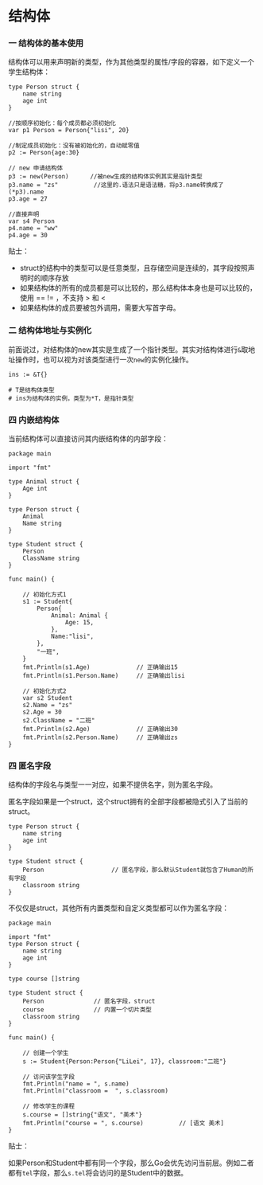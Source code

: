 # 结构体

### 一 结构体的基本使用

结构体可以用来声明新的类型，作为其他类型的属性/字段的容器，如下定义一个学生结构体：

```text
type Person struct {
	name string
	age int
}

//按顺序初始化：每个成员都必须初始化
var p1 Person = Person{"lisi", 20}

//制定成员初始化：没有被初始化的，自动赋零值
p2 := Person{age:30}
	
// new 申请结构体
p3 := new(Person)      //被new生成的结构体实例其实是指针类型
p3.name = "zs"          //这里的.语法只是语法糖，将p3.name转换成了(*p3).name
p3.age = 27
	
//直接声明
var s4 Person
p4.name = "ww"
p4.age = 30
```

贴士：

* struct的结构中的类型可以是任意类型，且存储空间是连续的，其字段按照声明时的顺序存放
* 如果结构体的所有的成员都是可以比较的，那么结构体本身也是可以比较的，使用 == != ，不支持 &gt; 和 &lt;
* 如果结构体的成员要被包外调用，需要大写首字母。

### 二 结构体地址与实例化

前面说过，对结构体的new其实是生成了一个指针类型。其实对结构体进行`&`取地址操作时，也可以视为对该类型进行一次`new`的实例化操作。

```text
ins := &T{}

# T是结构体类型
# ins为结构体的实例，类型为*T，是指针类型
```

### 四 内嵌结构体

当前结构体可以直接访问其内嵌结构体的内部字段：

```text
package main

import "fmt"

type Animal struct {
	Age int
}

type Person struct {
	Animal
	Name string
}

type Student struct {
	Person
	ClassName string
}

func main() {

	// 初始化方式1
	s1 := Student{
		Person{
			Animal: Animal {
				Age: 15,
			},
			Name:"lisi",
		},
		"一班",
	}
	fmt.Println(s1.Age)				// 正确输出15
	fmt.Println(s1.Person.Name)		// 正确输出lisi

	// 初始化方式2
	var s2 Student
	s2.Name = "zs"
	s2.Age = 30
	s2.ClassName = "二班"
	fmt.Println(s2.Age)				// 正确输出30
	fmt.Println(s2.Person.Name)		// 正确输出zs
}
```

### 四 匿名字段

结构体的字段名与类型一一对应，如果不提供名字，则为匿名字段。

匿名字段如果是一个struct，这个struct拥有的全部字段都被隐式引入了当前的struct。

```text
type Person struct {
    name string
    age int
}
    
type Student struct {
    Person                   // 匿名字段，那么默认Student就包含了Human的所有字段
    classroom string
}
```

不仅仅是struct，其他所有内置类型和自定义类型都可以作为匿名字段：

```text
package main

import "fmt"
type Person struct {
	name string
	age int
}

type course []string

type Student struct {
	Person 				// 匿名字段，struct
	course				// 内置一个切片类型
	classroom string
}

func main() {

	// 创建一个学生
	s := Student{Person:Person{"LiLei", 17}, classroom:"二班"}

	// 访问该学生字段
	fmt.Println("name = ", s.name)
	fmt.Println("classroom =  ", s.classroom)

	// 修改学生的课程
	s.course = []string{"语文", "美术"}
	fmt.Println("course = ", s.course)			// [语文 美术]
}
```

贴士：

如果Person和Student中都有同一个字段，那么Go会优先访问当前层。例如二者都有`tel`字段，那么`s.tel`将会访问的是Student中的数据。

